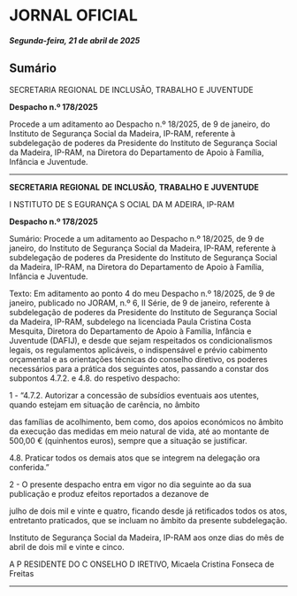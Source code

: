 # JORNAL OFICIAL

##### Segunda-feira, 21 de abril de 2025

## **Sumário**

SECRETARIA REGIONAL DE INCLUSÃO, TRABALHO E JUVENTUDE

**Despacho n.º 178/2025**

Procede a um aditamento ao Despacho n.º 18/2025, de 9 de janeiro, do Instituto de
Segurança Social da Madeira, IP-RAM, referente à subdelegação de poderes da
Presidente do Instituto de Segurança Social da Madeira, IP-RAM, na Diretora do
Departamento de Apoio à Família, Infância e Juventude.




---

**SECRETARIA** **REGIONAL** **DE** **INCLUSÃO,** **TRABALHO** **E** **JUVENTUDE**


I NSTITUTO DE S EGURANÇA S OCIAL DA M ADEIRA, IP-RAM


**Despacho n.º 178/2025**


Sumário:
Procede a um aditamento ao Despacho n.º 18/2025, de 9 de janeiro, do Instituto de Segurança Social da Madeira, IP-RAM, referente à
subdelegação de poderes da Presidente do Instituto de Segurança Social da Madeira, IP-RAM, na Diretora do Departamento de Apoio à
Família, Infância e Juventude.

Texto:
Em aditamento ao ponto 4 do meu Despacho n.º 18/2025, de 9 de janeiro, publicado no JORAM, n.º 6, II Série, de 9 de
janeiro, referente à subdelegação de poderes da Presidente do Instituto de Segurança Social da Madeira, IP-RAM, subdelego
na licenciada Paula Cristina Costa Mesquita, Diretora do Departamento de Apoio à Família, Infância e Juventude (DAFIJ), e
desde que sejam respeitados os condicionalismos legais, os regulamentos aplicáveis, o indispensável e prévio cabimento
orçamental e as orientações técnicas do conselho diretivo, os poderes necessários para a prática dos seguintes atos, passando a
constar dos subpontos 4.7.2. e 4.8. do respetivo despacho:


1 - “4.7.2. Autorizar a concessão de subsídios eventuais aos utentes, quando estejam em situação de carência, no âmbito

das famílias de acolhimento, bem como, dos apoios económicos no âmbito da execução das medidas em meio natural
de vida, até ao montante de 500,00 € (quinhentos euros), sempre que a situação se justificar.

4.8. Praticar todos os demais atos que se integrem na delegação ora conferida.”

2 - O presente despacho entra em vigor no dia seguinte ao da sua publicação e produz efeitos reportados a dezanove de

julho de dois mil e vinte e quatro, ficando desde já retificados todos os atos, entretanto praticados, que se incluam no
âmbito da presente subdelegação.

Instituto de Segurança Social da Madeira, IP-RAM aos onze dias do mês de abril de dois mil e vinte e cinco.


A P RESIDENTE DO C ONSELHO D IRETIVO, Micaela Cristina Fonseca de Freitas




---
